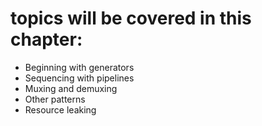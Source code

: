 # topics will be covered in this chapter:

- Beginning with generators
- Sequencing with pipelines
- Muxing and demuxing
- Other patterns
- Resource leaking
